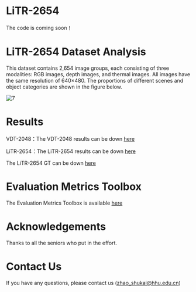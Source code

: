 # LiTR-2654

The code is coming soon！

# LiTR-2654 Dataset Analysis
This dataset contains 2,654 image groups, each consisting of three modalities: RGB images, depth images, and thermal images. All images have the same resolution of 640×480. The proportions of different scenes and object categories are shown in the figure below.

![7](https://github.com/user-attachments/assets/63a579d6-9a1e-454d-a44b-5cf49281d841)


# Results

VDT-2048：The VDT-2048 results can be down  [here](https://pan.baidu.com/s/1aZbVP7rBjMoYg-Fjy3QIHw&pwd=dnrv
)

LiTR-2654：The LiTR-2654 results can be down [here](https://pan.baidu.com/s/19EZJG_Z8V3uqgO6uJpAJ_A&pwd=6hr3
)

The LiTR-2654 GT can be down [here](https://pan.baidu.com/s/1Nx8YCiBLR_35CBDmYskl5g&pwd=6sng
)


# Evaluation Metrics Toolbox

The Evaluation Metrics Toolbox is available [here](https://github.com/lartpang/PySODMetrics)

# Acknowledgements

Thanks to all the seniors who put in the effort.

# Contact Us

If you have any questions, please contact us (zhao_shukai@hhu.edu.cn)

